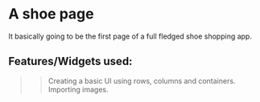 # A shoe page

It basically going to be the first page of a full fledged shoe shopping app.

## Features/Widgets used:
>>  Creating a basic UI using rows, columns and containers.
>> Importing images.
